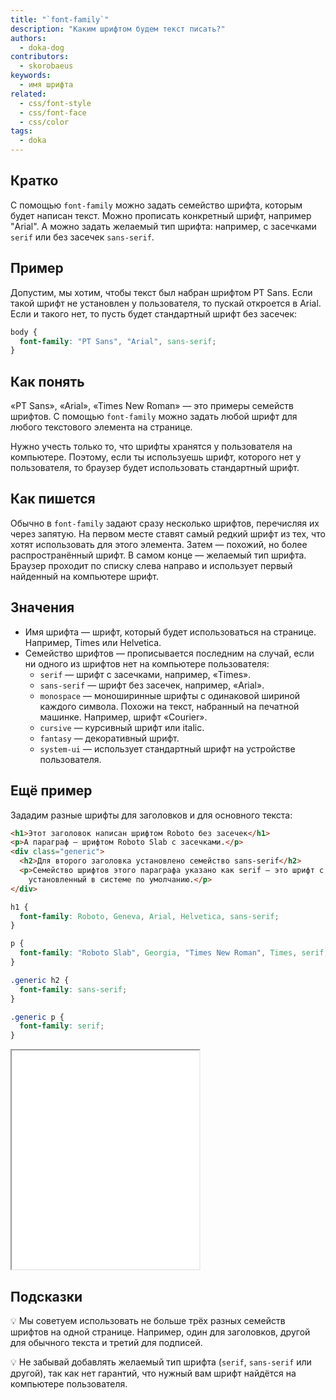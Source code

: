```yaml
---
title: "`font-family`"
description: "Каким шрифтом будем текст писать?"
authors:
  - doka-dog
contributors:
  - skorobaeus
keywords:
  - имя шрифта
related:
  - css/font-style
  - css/font-face
  - css/color
tags:
  - doka
---
```


## Кратко

С помощью `font-family` можно задать семейство шрифта, которым будет написан текст. Можно прописать конкретный шрифт, например "Arial". А можно задать желаемый тип шрифта: например, с засечками `serif` или без засечек `sans-serif`.

## Пример

Допустим, мы хотим, чтобы текст был набран шрифтом PT Sans. Если такой шрифт не установлен у пользователя, то пускай откроется в Arial. Если и такого нет, то пусть будет стандартный шрифт без засечек:

```css
body {
  font-family: "PT Sans", "Arial", sans-serif;
}
```

## Как понять

«PT Sans», «Arial», «Times New Roman» — это примеры семейств шрифтов. С помощью `font-family` можно задать любой шрифт для любого текстового элемента на странице.

Нужно учесть только то, что шрифты хранятся у пользователя на компьютере. Поэтому, если ты используешь шрифт, которого нет у пользователя, то браузер будет использовать стандартный шрифт.

## Как пишется

Обычно в `font-family` задают сразу несколько шрифтов, перечисляя их через запятую. На первом месте ставят самый редкий шрифт из тех, что хотят использовать для этого элемента. Затем — похожий, но более распространённый шрифт. В самом конце — желаемый тип шрифта. Браузер проходит по списку слева направо и использует первый найденный на компьютере шрифт.

## Значения

- Имя шрифта — шрифт, который будет использоваться на странице. Например, Times или Helvetica.
- Семейство шрифтов — прописывается последним на случай, если ни одного из шрифтов нет на компьютере пользователя:
  - `serif` — шрифт с засечками, например, «Times».
  - `sans-serif` — шрифт без засечек, например, «Arial».
  - `monospace` — моноширинные шрифты с одинаковой шириной каждого символа. Похожи на текст, набранный на печатной машинке. Например, шрифт «Courier».
  - `cursive` — курсивный шрифт или italic.
  - `fantasy` — декоративный шрифт.
  - `system-ui` — использует стандартный шрифт на устройстве пользователя.

## Ещё пример

Зададим разные шрифты для заголовков и для основного текста:

```html
<h1>Этот заголовок написан шрифтом Roboto без засечек</h1>
<p>А параграф — шрифтом Roboto Slab с засечками.</p>
<div class="generic">
  <h2>Для второго заголовка установлено семейство sans-serif</h2>
  <p>Семейство шрифтов этого параграфа указано как serif — это шрифт с засечками,
    установленный в системе по умолчанию.</p>
</div>
```

```css
h1 {
  font-family: Roboto, Geneva, Arial, Helvetica, sans-serif;
}

p {
  font-family: "Roboto Slab", Georgia, "Times New Roman", Times, serif;
}

.generic h2 {
  font-family: sans-serif;
}

.generic p {
  font-family: serif;
}
```

<iframe title="Шрифты с засечками и без" src="demos/index/" height="350"></iframe>

## Подсказки

💡 Мы советуем использовать не больше трёх разных семейств шрифтов на одной странице. Например, один для заголовков, другой для обычного текста и третий для подписей.

💡 Не забывай добавлять желаемый тип шрифта (`serif`, `sans-serif` или другой), так как нет гарантий, что нужный вам шрифт найдётся на компьютере пользователя.
